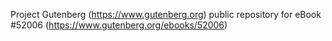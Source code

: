 Project Gutenberg (https://www.gutenberg.org) public repository for
eBook #52006 (https://www.gutenberg.org/ebooks/52006)
